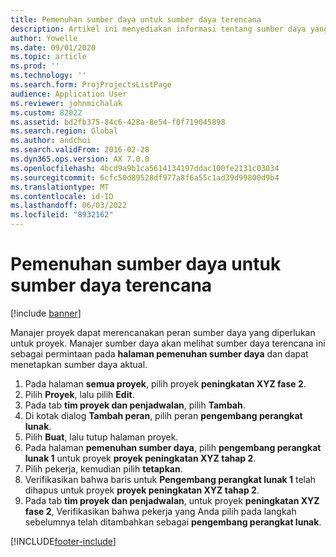 ```yaml
---
title: Pemenuhan sumber daya untuk sumber daya terencana
description: Artikel ini menyediakan informasi tentang sumber daya yang direncanakan untuk proyek.
author: Yowelle
ms.date: 09/01/2020
ms.topic: article
ms.prod: ''
ms.technology: ''
ms.search.form: ProjProjectsListPage
audience: Application User
ms.reviewer: johnmichalak
ms.custom: 82022
ms.assetid: bd2fb375-84c6-428a-8e54-f0f719045898
ms.search.region: Global
ms.author: andchoi
ms.search.validFrom: 2016-02-28
ms.dyn365.ops.version: AX 7.0.0
ms.openlocfilehash: 4bcd9a9b1ca5614134197ddac100fe2131c03034
ms.sourcegitcommit: 6cfc50d89528df977a8f6a55c1ad39d99800d9b4
ms.translationtype: MT
ms.contentlocale: id-ID
ms.lasthandoff: 06/03/2022
ms.locfileid: "8932162"
---
```

# <a name="resource-fulfillment-for-planned-resources"></a>Pemenuhan sumber daya untuk sumber daya terencana

[!include [banner](../includes/banner.md)]

Manajer proyek dapat merencanakan peran sumber daya yang diperlukan untuk proyek. Manajer sumber daya akan melihat sumber daya terencana ini sebagai permintaan pada **halaman pemenuhan sumber daya** dan dapat menetapkan sumber daya aktual.

1. Pada halaman **semua proyek**, pilih proyek **peningkatan XYZ fase 2**.
2. Pilih **Proyek**, lalu pilih **Edit**.
3. Pada tab **tim proyek dan penjadwalan**, pilih **Tambah**.
4. Di kotak dialog **Tambah peran**, pilih peran **pengembang perangkat lunak**.
5. Pilih **Buat**, lalu tutup halaman proyek.
6. Pada halaman **pemenuhan sumber daya**, pilih **pengembang perangkat lunak 1** untuk proyek **proyek peningkatan XYZ tahap 2**.
7. Pilih pekerja, kemudian pilih **tetapkan**.
8. Verifikasikan bahwa baris untuk **Pengembang perangkat lunak 1** telah dihapus untuk proyek **proyek peningkatan XYZ tahap 2**.
9. Pada tab **tim proyek dan penjadwalan**, untuk proyek **peningkatan XYZ fase 2**, Verifikasikan bahwa pekerja yang Anda pilih pada langkah sebelumnya telah ditambahkan sebagai **pengembang perangkat lunak**.


[!INCLUDE[footer-include](../includes/footer-banner.md)]